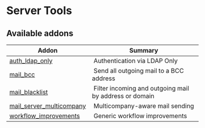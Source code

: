 Server Tools
============

[//]: # (addons)

Available addons
----------------
**Addon** | **Summary**
--- | ---
[auth_ldap_only](auth_ldap_only/) | Authentication via LDAP Only
[mail_bcc](mail_bcc/) | Send all outgoing mail to a BCC address
[mail_blacklist](mail_blacklist/) | Filter incoming and outgoing mail by address or domain
[mail_server_multicompany](mail_server_multicompany/) | Multicompany-aware mail sending
[workflow_improvements](workflow_improvements/) | Generic workflow improvements
